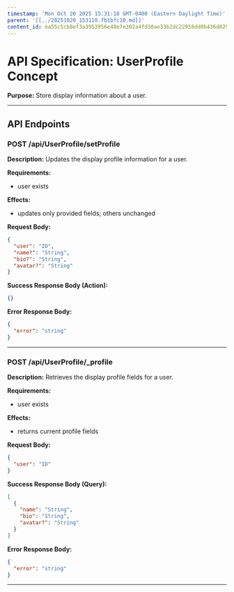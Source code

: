 ```yaml
---
timestamp: 'Mon Oct 20 2025 15:31:18 GMT-0400 (Eastern Daylight Time)'
parent: '[[../20251020_153118.fb1bfc10.md]]'
content_id: ea55c5cb8ef3a3953956e48e7e302a4fd30ae33b2dc22958dd0b436d02976e21
---
```


# API Specification: UserProfile Concept

**Purpose:** Store display information about a user.

***

## API Endpoints

### POST /api/UserProfile/setProfile

**Description:** Updates the display profile information for a user.

**Requirements:**

* user exists

**Effects:**

* updates only provided fields; others unchanged

**Request Body:**

```json
{
  "user": "ID",
  "name?": "String",
  "bio?": "String",
  "avatar?": "String"
}
```

**Success Response Body (Action):**

```json
{}
```

**Error Response Body:**

```json
{
  "error": "string"
}
```

***

### POST /api/UserProfile/\_profile

**Description:** Retrieves the display profile fields for a user.

**Requirements:**

* user exists

**Effects:**

* returns current profile fields

**Request Body:**

```json
{
  "user": "ID"
}
```

**Success Response Body (Query):**

```json
[
  {
    "name": "String",
    "bio": "String",
    "avatar?": "String"
  }
]
```

**Error Response Body:**

```json
{
  "error": "string"
}
```

***
